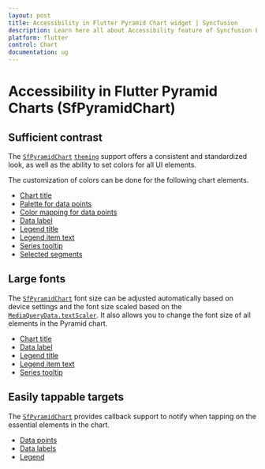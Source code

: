 ```yaml
---
layout: post
title: Accessibility in Flutter Pyramid Chart widget | Syncfusion
description: Learn here all about Accessibility feature of Syncfusion Flutter Pyramid Chart (SfPyramidChart) widget and more.
platform: flutter
control: Chart
documentation: ug
---
```


# Accessibility in Flutter Pyramid Charts (SfPyramidChart)

## Sufficient contrast

The [`SfPyramidChart`](https://pub.dev/documentation/syncfusion_flutter_charts/latest/charts/SfPyramidChart-class.html) [`theming`](https://help.syncfusion.com/flutter/themes) support offers a consistent and standardized look, as well as the ability to set colors for all UI elements.

The customization of colors can be done for the following chart elements.
* [Chart title](https://help.syncfusion.com/flutter/pyramid-chart/chart-title)
* [Palette for data points](https://help.syncfusion.com/flutter/pyramid-chart/pyramid-customization#applying-palette-color)
* [Color mapping for data points](https://help.syncfusion.com/flutter/pyramid-chart/series-customization#color-mapping-for-data-points)
* [Data label](https://help.syncfusion.com/flutter/pyramid-chart/datalabel)
* [Legend title](https://help.syncfusion.com/flutter/pyramid-chart/legend#legend-title)
* [Legend item text](https://help.syncfusion.com/flutter/pyramid-chart/legend#customizing-legend)
* [Series tooltip](https://help.syncfusion.com/flutter/pyramid-chart/tooltip#customizing-the-appearance)
* [Selected segments](https://help.syncfusion.com/flutter/pyramid-chart/selection#customizing-the-segments)

## Large fonts

The [`SfPyramidChart`](https://pub.dev/documentation/syncfusion_flutter_charts/latest/charts/SfPyramidChart-class.html)  font size can be adjusted automatically based on device settings and the font size scaled based on the [`MediaQueryData.textScaler`](https://api.flutter.dev/flutter/widgets/MediaQueryData/textScaler.html). It also allows you to change the font size of all elements in the Pyramid chart.
* [Chart title](https://help.syncfusion.com/flutter/pyramid-chart/chart-title)
* [Data label](https://help.syncfusion.com/flutter/pyramid-chart/datalabel)
* [Legend title](https://help.syncfusion.com/flutter/pyramid-chart/legend#legend-title)
* [Legend item text](https://help.syncfusion.com/flutter/pyramid-chart/legend#customizing-legend)
* [Series tooltip](https://help.syncfusion.com/flutter/pyramid-chart/tooltip#customizing-the-appearance)

## Easily tappable targets

The [`SfPyramidChart`](https://pub.dev/documentation/syncfusion_flutter_charts/latest/charts/SfPyramidChart-class.html) provides callback support to notify when tapping on the essential elements in the chart.
* [Data points](https://help.syncfusion.com/flutter/pyramid-chart/callbacks#onpointtapped)
* [Data labels](https://help.syncfusion.com/flutter/pyramid-chart/callbacks#ondatalabeltapped)
* [Legend](https://help.syncfusion.com/flutter/pyramid-chart/callbacks#onlegendtapped)
